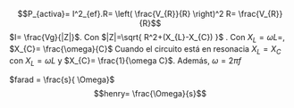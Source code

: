 
$$P_{activa}= I^2_{ef}.R= \left( \frac{V_{R}}{R} \right)^2 R= \frac{V_{R}}{R}$$
$I= \frac{Vg}{|Z|}$. Con $|Z|=\sqrt{ R^2+(X_{L}-X_{C}) }$ . Con $X_{L}= \omega L=$, $X_{C}= \frac{\omega}{C}$
Cuando el circuito está en resonacia $X_{L}=X_{C}$ con $X_{L}= \omega L$ y $X_{C}= \frac{1}{\omega C}$. Además, $\omega = 2\pi f$

$farad = \frac{s}{ \Omega}$ 
$$henry= \frac{\Omega}{s}$$